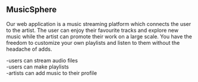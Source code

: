 ## MusicSphere

Our web application is a music streaming platform which connects the user to the artist. The user can enjoy their favourite tracks and explore new music while the artist can promote their work on a large scale. You have the freedom to customize your own playlists and listen to them without the headache of adds.<br>

-users can stream audio files<br>
-users can make playlists<br>
-artists can add music to their profile<br>   
